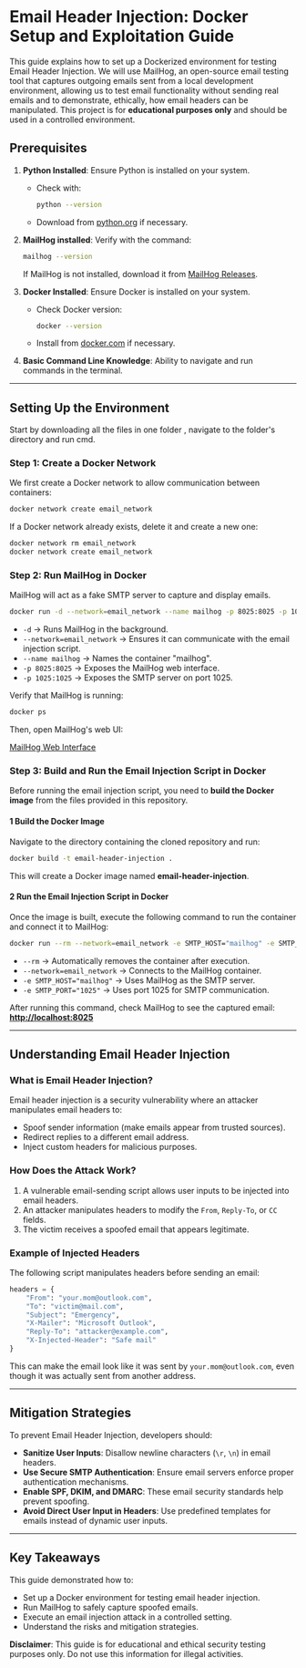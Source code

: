# Email Header Injection: Docker Setup and Exploitation Guide

This guide explains how to set up a Dockerized environment for testing Email Header Injection. We will use MailHog, an open-source email testing tool that captures outgoing emails sent from a local development environment, allowing us to test email functionality without sending real emails and to demonstrate, ethically, how email headers can be manipulated. This project is for **educational purposes only** and should be used in a controlled environment.

## Prerequisites

1. **Python Installed**: Ensure Python is installed on your system.
   - Check with:
     ```bash
     python --version
     ```
   - Download from [python.org](https://www.python.org/downloads/) if necessary.

2. **MailHog installed**: Verify with the command:
   ```bash
   mailhog --version
   ```
   If MailHog is not installed, download it from [MailHog Releases](https://github.com/mailhog/MailHog/releases).

3. **Docker Installed**: Ensure Docker is installed on your system.
   - Check Docker version:
     ```bash
     docker --version
     ```
   - Install from [docker.com](https://www.docker.com/) if necessary.

4. **Basic Command Line Knowledge**: Ability to navigate and run commands in the terminal.

---

## **Setting Up the Environment**

Start by downloading all the files in one folder , navigate to the folder's directory and run cmd.

### **Step 1: Create a Docker Network**

We first create a Docker network to allow communication between containers:

```bash
docker network create email_network
```

If a Docker network already exists, delete it and create a new one:

```bash
docker network rm email_network
docker network create email_network
```



### **Step 2: Run MailHog in Docker**

MailHog will act as a fake SMTP server to capture and display emails.

```bash
docker run -d --network=email_network --name mailhog -p 8025:8025 -p 1025:1025 mailhog/mailhog
```

- `-d` → Runs MailHog in the background.
- `--network=email_network` → Ensures it can communicate with the email injection script.
- `--name mailhog` → Names the container "mailhog".
- `-p 8025:8025` → Exposes the MailHog web interface.
- `-p 1025:1025` → Exposes the SMTP server on port 1025.

Verify that MailHog is running:

```bash
docker ps
```

Then, open MailHog's web UI:

[MailHog Web Interface](http://localhost:8025)

### **Step 3: Build and Run the Email Injection Script in Docker**

Before running the email injection script, you need to **build the Docker image** from the files provided in this repository.

#### **1 Build the Docker Image**
Navigate to the directory containing the cloned repository and run:

```bash
docker build -t email-header-injection .
```

This will create a Docker image named **email-header-injection**.

#### **2️ Run the Email Injection Script in Docker**
Once the image is built, execute the following command to run the container and connect it to MailHog:

```bash
docker run --rm --network=email_network -e SMTP_HOST="mailhog" -e SMTP_PORT="1025" email-header-injection
```

- `--rm` → Automatically removes the container after execution.
- `--network=email_network` → Connects to the MailHog container.
- `-e SMTP_HOST="mailhog"` → Uses MailHog as the SMTP server.
- `-e SMTP_PORT="1025"` → Uses port 1025 for SMTP communication.

After running this command, check MailHog to see the captured email:  
 **[http://localhost:8025](http://localhost:8025)**


---

## **Understanding Email Header Injection**

### **What is Email Header Injection?**

Email header injection is a security vulnerability where an attacker manipulates email headers to:

- Spoof sender information (make emails appear from trusted sources).
- Redirect replies to a different email address.
- Inject custom headers for malicious purposes.

### **How Does the Attack Work?**

1. A vulnerable email-sending script allows user inputs to be injected into email headers.
2. An attacker manipulates headers to modify the `From`, `Reply-To`, or `CC` fields.
3. The victim receives a spoofed email that appears legitimate.

### **Example of Injected Headers**

The following script manipulates headers before sending an email:

```python
headers = {
    "From": "your.mom@outlook.com",
    "To": "victim@mail.com",
    "Subject": "Emergency",
    "X-Mailer": "Microsoft Outlook",
    "Reply-To": "attacker@example.com",
    "X-Injected-Header": "Safe mail"
}
```

This can make the email look like it was sent by `your.mom@outlook.com`, even though it was actually sent from another address.

---

## **Mitigation Strategies**

To prevent Email Header Injection, developers should:

- **Sanitize User Inputs**: Disallow newline characters (`\r`, `\n`) in email headers.
- **Use Secure SMTP Authentication**: Ensure email servers enforce proper authentication mechanisms.
- **Enable SPF, DKIM, and DMARC**: These email security standards help prevent spoofing.
- **Avoid Direct User Input in Headers**: Use predefined templates for emails instead of dynamic user inputs.

---

## **Key Takeaways**

This guide demonstrated how to:

- Set up a Docker environment for testing email header injection.
- Run MailHog to safely capture spoofed emails.
- Execute an email injection attack in a controlled setting.
- Understand the risks and mitigation strategies.

**Disclaimer**: This guide is for educational and ethical security testing purposes only. Do not use this information for illegal activities.

